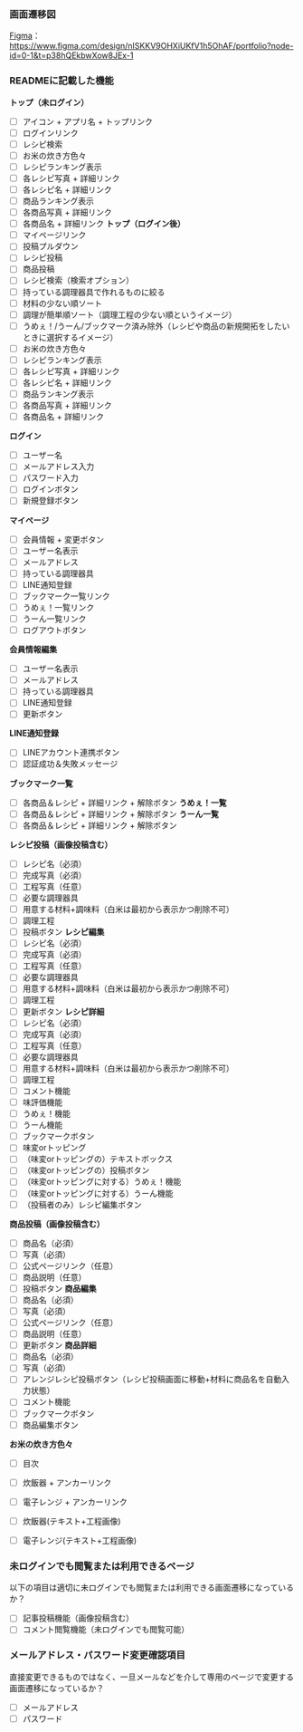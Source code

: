 ### 画面遷移図
[Figma](https://www.figma.com/design/nISKKV9OHXiUKfV1h5OhAF/portfolio?node-id=0-1&t=p38hQEkbwXow8JEx-1)：https://www.figma.com/design/nISKKV9OHXiUKfV1h5OhAF/portfolio?node-id=0-1&t=p38hQEkbwXow8JEx-1

### READMEに記載した機能
**トップ（未ログイン）**
- [ ] アイコン + アプリ名 + トップリンク
- [ ] ログインリンク
- [ ] レシピ検索
- [ ] お米の炊き方色々
- [ ] レシピランキング表示
 - [ ] 各レシピ写真 + 詳細リンク
 - [ ] 各レシピ名 + 詳細リンク
- [ ] 商品ランキング表示
 - [ ] 各商品写真 + 詳細リンク
 - [ ] 各商品名 + 詳細リンク
**トップ（ログイン後）**
- [ ] マイページリンク
- [ ] 投稿プルダウン
 - [ ] レシピ投稿
 - [ ] 商品投稿
- [ ] レシピ検索（検索オプション）
 - [ ] 持っている調理器具で作れるものに絞る
 - [ ] 材料の少ない順ソート
 - [ ] 調理が簡単順ソート（調理工程の少ない順というイメージ）
 - [ ] うめぇ！/うーん/ブックマーク済み除外（レシピや商品の新規開拓をしたいときに選択するイメージ）
- [ ] お米の炊き方色々
- [ ] レシピランキング表示
 - [ ] 各レシピ写真 + 詳細リンク
 - [ ] 各レシピ名 + 詳細リンク
- [ ] 商品ランキング表示
 - [ ] 各商品写真 + 詳細リンク
 - [ ] 各商品名 + 詳細リンク

**ログイン**
- [ ] ユーザー名
- [ ] メールアドレス入力
- [ ] パスワード入力
- [ ] ログインボタン
- [ ] 新規登録ボタン

**マイページ**
- [ ] 会員情報 + 変更ボタン
 - [ ] ユーザー名表示
 - [ ] メールアドレス
 - [ ] 持っている調理器具
 - [ ] LINE通知登録
- [ ] ブックマーク一覧リンク
- [ ] うめぇ！一覧リンク
- [ ] うーん一覧リンク
- [ ] ログアウトボタン

**会員情報編集**
- [ ] ユーザー名表示
- [ ] メールアドレス
- [ ] 持っている調理器具
- [ ] LINE通知登録
- [ ] 更新ボタン

**LINE通知登録**
- [ ] LINEアカウント連携ボタン
- [ ] 認証成功＆失敗メッセージ

**ブックマーク一覧**
- [ ] 各商品＆レシピ + 詳細リンク + 解除ボタン
**うめぇ！一覧**
- [ ] 各商品＆レシピ + 詳細リンク + 解除ボタン
**うーん一覧**
- [ ] 各商品＆レシピ + 詳細リンク + 解除ボタン

**レシピ投稿（画像投稿含む）**
- [ ] レシピ名（必須）
- [ ] 完成写真（必須）
- [ ] 工程写真（任意）
- [ ] 必要な調理器具
- [ ] 用意する材料+調味料（白米は最初から表示かつ削除不可）
- [ ] 調理工程
- [ ] 投稿ボタン
**レシピ編集**
- [ ] レシピ名（必須）
- [ ] 完成写真（必須）
- [ ] 工程写真（任意）
- [ ] 必要な調理器具
- [ ] 用意する材料+調味料（白米は最初から表示かつ削除不可）
- [ ] 調理工程
- [ ] 更新ボタン
**レシピ詳細**
- [ ] レシピ名（必須）
- [ ] 完成写真（必須）
- [ ] 工程写真（任意）
- [ ] 必要な調理器具
- [ ] 用意する材料+調味料（白米は最初から表示かつ削除不可）
- [ ] 調理工程
- [ ] コメント機能
- [ ] 味評価機能
 - [ ] うめぇ！機能
 - [ ] うーん機能
- [ ] ブックマークボタン
- [ ] 味変orトッピング
 - [ ] （味変orトッピングの）テキストボックス
 - [ ] （味変orトッピングの）投稿ボタン
 - [ ] （味変orトッピングに対する）うめぇ！機能
 - [ ] （味変orトッピングに対する）うーん機能
- [ ] （投稿者のみ）レシピ編集ボタン

**商品投稿（画像投稿含む）**
- [ ] 商品名（必須）
- [ ] 写真（必須）
- [ ] 公式ページリンク（任意）
- [ ] 商品説明（任意）
- [ ] 投稿ボタン
**商品編集**
- [ ] 商品名（必須）
- [ ] 写真（必須）
- [ ] 公式ページリンク（任意）
- [ ] 商品説明（任意）
- [ ] 更新ボタン
**商品詳細**
- [ ] 商品名（必須）
- [ ] 写真（必須）
- [ ] アレンジレシピ投稿ボタン（レシピ投稿画面に移動+材料に商品名を自動入力状態）
- [ ] コメント機能
- [ ] ブックマークボタン
- [ ] 商品編集ボタン

**お米の炊き方色々**
- [ ] 目次
 - [ ] 炊飯器 + アンカーリンク
 - [ ] 電子レンジ + アンカーリンク
- [ ] 炊飯器(テキスト+工程画像)
- [ ] 電子レンジ(テキスト+工程画像)






### 未ログインでも閲覧または利用できるページ
以下の項目は適切に未ログインでも閲覧または利用できる画面遷移になっているか？
- [ ] 記事投稿機能（画像投稿含む）
- [ ] コメント閲覧機能（未ログインでも閲覧可能）

### メールアドレス・パスワード変更確認項目
直接変更できるものではなく、一旦メールなどを介して専用のページで変更する画面遷移になっているか？
- [ ] メールアドレス
- [ ] パスワード